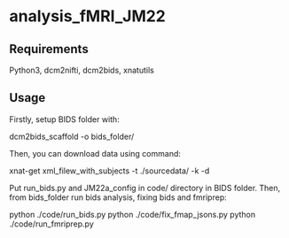 # analysis_fMRI_JM22

## Requirements
Python3, dcm2nifti, dcm2bids, xnatutils

## Usage
Firstly, setup BIDS folder with:

dcm2bids_scaffold -o bids_folder/

Then, you can download data using command:

xnat-get xml_filew_with_subjects -t ./sourcedata/ -k -d

Put run_bids.py and JM22a_config in code/ directory in BIDS folder. Then, from bids_folder run bids analysis, fixing bids and fmriprep:

python ./code/run_bids.py
python ./code/fix_fmap_jsons.py
python ./code/run_fmriprep.py
